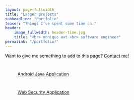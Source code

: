 ```yaml
---
layout: page-fullwidth
title: "Larger projects"
subheadline: "Portfolio"
teaser: "Things I've spent some time on."
header:
    image_fullwidth: header-time.jpg
    title: "<br> monique axt <br> software engineer"
permalink: "/portfolio/"
---
```

Want to give me something to add to this page? <a href="{{ site.url }}{{ site.baseurl }}/contact/">Contact me!</a>
<div class="row t60">
    <div class="medium-6 columns b30">
<a href="{{ site.url }}{{ site.baseurl }}/{{page.permalink}}/android-project">
        <figure>
            <img src="{{ site.urlimg }}android.jpg" alt="">
            <figcaption><p>Android Java Application</p></figcaption>
        </figure>
</a>
    </div>


<div class="medium-6 columns b30">
<a href="{{ site.url }}{{ site.baseurl }}/{{page.permalink}}/web-security-project">
       <figure>
            <img src="{{ site.urlimg }}php.jpg" alt="">
            <figcaption><p>Web Security Application</p></figcaption>
        </figure>
</a>
    </div>
</div>


